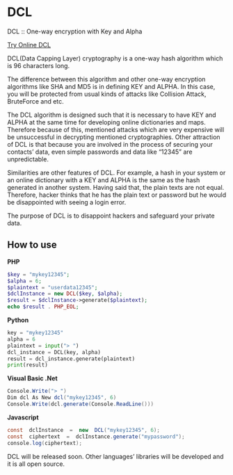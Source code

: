 # DCL
  DCL  :: One-way encryption with Key and Alpha 

[Try Online DCL](https://amincoder.ir/dcl)

DCL(Data Capping Layer) cryptography is a one-way hash algorithm which is 96 characters long.

The difference between this algorithm and other one-way encryption algorithms like SHA and MD5 is in defining KEY and ALPHA. In this case, you will be protected from usual kinds of attacks like Collision Attack, BruteForce and etc.

The DCL algorithm is designed such that it is necessary to have KEY and ALPHA at the same time for developing online dictionaries and maps. Therefore because of this, mentioned attacks which are very expensive will be unsuccessful in decrypting mentioned cryptographies. Other attraction of DCL is that because you are involved in the process of securing your contacts’ data, even simple passwords and data like “12345” are unpredictable.

Similarities are other features of DCL. For example, a hash in your system or an online dictionary with a KEY and ALPHA is the same as the hash generated in another system. Having said that, the plain texts are not equal. Therefore, hacker thinks that he has the plain text or password but he would be disappointed with seeing a login error.

The purpose of DCL is to disappoint hackers and safeguard your private data.

## How to use 

**PHP**
```php
$key = "mykey12345";
$alpha = 6;
$plaintext = "userdata12345";
$dclInstance = new DCL($key, $alpha);
$result = $dclInstance->generate($plaintext);
echo $result . PHP_EOL;
```
**Python**
```python
key = "mykey12345"
alpha = 6
plaintext = input("> ")
dcl_instance = DCL(key, alpha)
result = dcl_instance.generate(plaintext)
print(result)
```
**Visual Basic .Net**
```c#
Console.Write("> ")
Dim dcl As New dcl("mykey12345", 6)
Console.Write(dcl.generate(Console.ReadLine()))
```
**Javascript**
```c#
const  dclInstance  =  new  DCL("mykey12345", 6);
const  ciphertext  =  dclInstance.generate("mypassword");
console.log(ciphertext);
```


DCL will be released soon. Other languages’ libraries will be developed and it is all open source.

